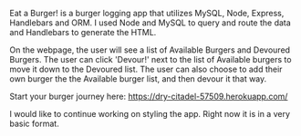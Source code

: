 Eat a Burger! is a burger logging app that utilizes MySQL, Node, Express, Handlebars and ORM. I used Node and MySQL to query and route the data and Handlebars to generate the HTML. 

On the webpage, the user will see a list of Available Burgers and Devoured Burgers. The user can click 'Devour!' next to the list of Available burgers to move it down to the Devoured list. The user can also choose to add their own burger the the Available burger list, and then devour it that way. 

Start your burger journey here: https://dry-citadel-57509.herokuapp.com/

I would like to continue working on styling the app. Right now it is in a very basic format. 
